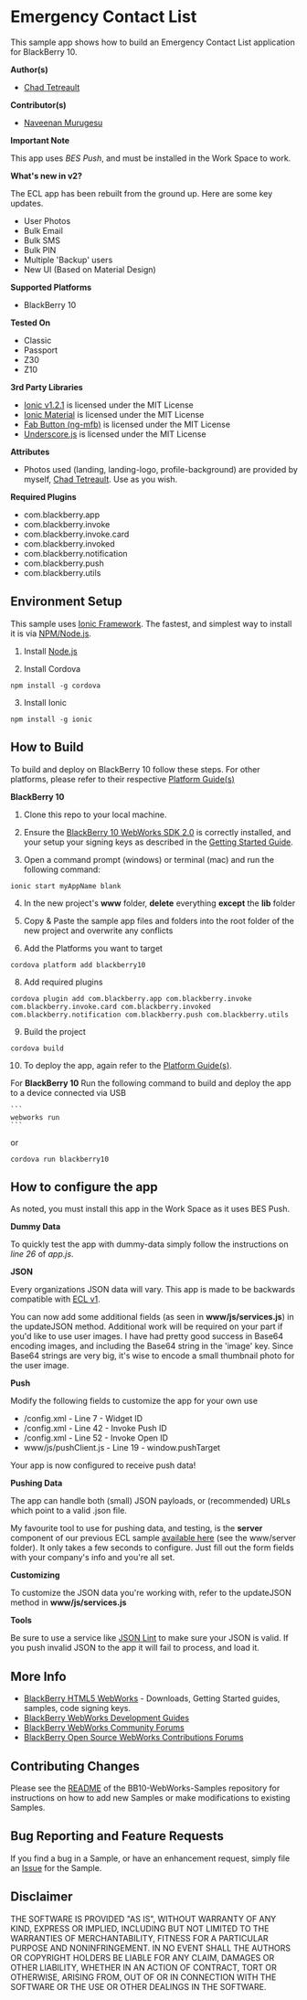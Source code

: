 # Emergency Contact List

This sample app shows how to build an Emergency Contact List application for BlackBerry 10.

**Author(s)**

* [Chad Tetreault](http://www.twitter.com/chadtatro)

**Contributor(s)**

* [Naveenan Murugesu](http://twitter.com/naveenan5)

**Important Note**

This app uses *BES Push*, and must be installed in the Work Space to work.

**What's new in v2?**

The ECL app has been rebuilt from the ground up. Here are some key updates.

* User Photos
* Bulk Email
* Bulk SMS
* Bulk PIN
* Multiple 'Backup' users
* New UI (Based on Material Design)

**Supported Platforms**

* BlackBerry 10

**Tested On**

* Classic
* Passport
* Z30
* Z10

**3rd Party Libraries**
* [Ionic v1.2.1](http://www.ionicframework.com) is licensed under the MIT License
* [Ionic Material](http://www.ionicmaterial.com) is licensed under the MIT License
* [Fab Button (ng-mfb)](https://github.com/nobitagit/ng-material-floating-button) is licensed under the MIT License
* [Underscore.js](http://www.underscorejs.org) is licensed under the MIT License

**Attributes**

* Photos used (landing, landing-logo, profile-background) are provided by myself, [Chad Tetreault](http://www.twitter.com/chadtatro). Use as you wish.

**Required Plugins**

* com.blackberry.app
* com.blackberry.invoke
* com.blackberry.invoke.card
* com.blackberry.invoked
* com.blackberry.notification
* com.blackberry.push
* com.blackberry.utils

## Environment Setup

This sample uses [Ionic Framework](http://www.ionicframework.com). The fastest, and simplest way to install it is via [NPM/Node.js](http://nodejs.org).

1. Install [Node.js](http://www.nodejs.org)

2. Install Cordova

```
npm install -g cordova
```

3. Install Ionic

```
npm install -g ionic
```

## How to Build

To build and deploy on BlackBerry 10 follow these steps. For other platforms, please refer to their respective [Platform Guide(s)](https://cordova.apache.org/docs/en/4.0.0/guide_platforms_index.md.html#Platform%20Guides)

**BlackBerry 10**

1. Clone this repo to your local machine.

2. Ensure the [BlackBerry 10 WebWorks SDK 2.0](https://developer.blackberry.com/html5/download/sdk) is correctly installed, and your setup your signing keys as described in the [Getting Started Guide](https://developer.blackberry.com/html5/documentation/v2_2/getting_started.htm).

3. Open a command prompt (windows) or terminal (mac) and run the following command:

```
ionic start myAppName blank
```

4. In the new project's **www** folder, **delete** everything **except** the **lib** folder

5. Copy & Paste the sample app files and folders into the root folder of the new project and overwrite any conflicts

7. Add the Platforms you want to target

 ```
 cordova platform add blackberry10
 ```

8. Add required plugins

```
cordova plugin add com.blackberry.app com.blackberry.invoke com.blackberry.invoke.card com.blackberry.invoked com.blackberry.notification com.blackberry.push com.blackberry.utils
```

9. Build the project

 ```
 cordova build
 ```

10. To deploy the app, again refer to the [Platform Guide(s)](https://cordova.apache.org/docs/en/4.0.0/guide_platforms_index.md.html#Platform%20Guides).

 For **BlackBerry 10** Run the following command to build and deploy the app to a device connected via USB

	```
	webworks run
	```

  or

  ```
  cordova run blackberry10
  ```

## How to configure the app

As noted, you must install this app in the Work Space as it uses BES Push.

**Dummy Data**

To quickly test the app with dummy-data simply follow the instructions on *line 26* of *app.js*.

**JSON**

Every organizations JSON data will vary. This app is made to be backwards compatible with [ECL v1](https://github.com/blackberry/BES10-WebWorks/tree/master/ECL/WW2.0).

You can now add some additional fields (as seen in **www/js/services.js**) in the updateJSON method. Additional work will be required on your part if you'd like to use user images. I have had pretty good success in Base64 encoding images, and including the Base64 string in the 'image' key. Since Base64 strings are very big, it's wise to encode a small thumbnail photo for the user image.

**Push**

Modify the following fields to customize the app for your own use

* /config.xml - Line 7 - Widget ID
* /config.xml - Line 42 - Invoke Push ID
* /config.xml - Line 52 - Invoke Open ID
* www/js/pushClient.js - Line 19 - window.pushTarget

Your app is now configured to receive push data!

**Pushing Data**

The app can handle both (small) JSON payloads, or (recommended) URLs which point to a valid .json file.

My favourite tool to use for pushing data, and testing, is the **server** component of our previous ECL sample [available here](https://github.com/blackberry/BES10-WebWorks/tree/master/ECL/WW2.0/www) (see the www/server folder). It only takes a few seconds to configure. Just fill out the form fields with your company's info and you're all set.

**Customizing**

To customize the JSON data you're working with, refer to the updateJSON method in **www/js/services.js**

**Tools**

Be sure to use a service like [JSON Lint](http://www.jsonlint.com) to make sure your JSON is valid. If you push invalid JSON to the app it will fail to process, and load it.


## More Info

* [BlackBerry HTML5 WebWorks](https://bdsc.webapps.blackberry.com/html5/) - Downloads, Getting Started guides, samples, code signing keys.
* [BlackBerry WebWorks Development Guides](https://bdsc.webapps.blackberry.com/html5/documentation)
* [BlackBerry WebWorks Community Forums](http://supportforums.blackberry.com/t5/Web-and-WebWorks-Development/bd-p/browser_dev)
* [BlackBerry Open Source WebWorks Contributions Forums](http://supportforums.blackberry.com/t5/BlackBerry-WebWorks/bd-p/ww_con)

## Contributing Changes

Please see the [README](https://github.com/blackberry/BB10-WebWorks-Samples) of the BB10-WebWorks-Samples repository for instructions on how to add new Samples or make modifications to existing Samples.

## Bug Reporting and Feature Requests

If you find a bug in a Sample, or have an enhancement request, simply file an [Issue](https://github.com/blackberry/BB10-WebWorks-Samples/issues) for the Sample.

## Disclaimer

THE SOFTWARE IS PROVIDED "AS IS", WITHOUT WARRANTY OF ANY KIND, EXPRESS OR IMPLIED, INCLUDING BUT NOT LIMITED TO THE WARRANTIES OF MERCHANTABILITY, FITNESS FOR A PARTICULAR PURPOSE AND NONINFRINGEMENT. IN NO EVENT SHALL THE AUTHORS OR COPYRIGHT HOLDERS BE LIABLE FOR ANY CLAIM, DAMAGES OR OTHER LIABILITY, WHETHER IN AN ACTION OF CONTRACT, TORT OR OTHERWISE, ARISING FROM, OUT OF OR IN CONNECTION WITH THE SOFTWARE OR THE USE OR OTHER DEALINGS IN THE SOFTWARE.
